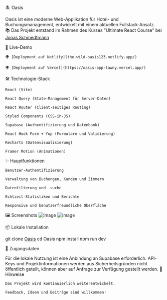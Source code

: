 🏝️ Oasis

Oasis ist eine moderne Web-Applikation für Hotel- und Buchungsmanagement, entwickelt mit einem aktuellen Fullstack-Ansatz.  
📚 Das Projekt entstand im Rahmen des Kurses "Ultimate React Course" bei [Jonas Schmedtmann](https://github.com/jonasschmedtmann)

🚀 Live-Demo  

    🌍 [Deployment auf Netlify](the-wild-oasis123.netlify.app/)

    🌍 [Deployment auf Vercel](https://oasis-app-tawny.vercel.app/)

🛠️ Technologie-Stack

    React (Vite)

    React Query (State-Management für Server-Daten)

    React Router (Client-seitiges Routing)

    Styled Components (CSS-in-JS)

    Supabase (Authentifizierung und Datenbank)

    React Hook Form + Yup (Formulare und Validierung)

    Recharts (Datenvisualisierung)

    Framer Motion (Animationen)

✨ Hauptfunktionen

    Benutzer-Authentifizierung

    Verwaltung von Buchungen, Kunden und Zimmern

    Datenfilterung und -suche

    Echtzeit-Statistiken und Berichte

    Responsive und benutzerfreundliche Oberfläche

🖼️ Screenshots
![image](https://github.com/user-attachments/assets/93360646-c14b-4c56-94b9-24831cc416a0)
![image](https://github.com/user-attachments/assets/346fc875-1f02-42ab-9bb2-0216b56ee699)

📦 Lokale Installation

git clone [Oasis](https://github.com/JanaTSCH/Oasis.git](https://github.com/JanaTSCH/Oasis/tree/main/the-wild-oasis))
cd Oasis
npm install
npm run dev

🔐 Zugangsdaten

Für die lokale Nutzung ist eine Anbindung an Supabase erforderlich.
API-Keys und Projektinformationen werden aus Sicherheitsgründen nicht öffentlich geteilt, können aber auf Anfrage zur Verfügung gestellt werden.
📌 Hinweise

    Das Projekt wird kontinuierlich weiterentwickelt.

    Feedback, Ideen und Beiträge sind willkommen!
